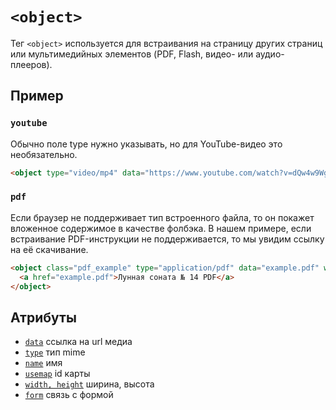 # `<object>`

Тег `<object>` используется для встраивания на страницу других страниц или мультимедийных элементов (PDF, Flash, видео- или аудио-плееров).

## Пример

### `youtube`

Обычно поле type нужно указывать, но для YouTube-видео это необязательно.

```html
<object type="video/mp4" data="https://www.youtube.com/watch?v=dQw4w9WgXcQ" width="1280" height="720"></object>
```

### `pdf`

Если браузер не поддерживает тип встроенного файла, то он покажет вложенное содержимое в качестве фолбэка. В нашем примере, если встраивание PDF-инструкции не поддерживается, то мы увидим ссылку на её скачивание.

```html
<object class="pdf_example" type="application/pdf" data="example.pdf" width="600" height="700">
  <a href="example.pdf">Лунная соната № 14 PDF</a>
</object>
```

## Атрибуты

- [`data`](../../ATTRIBUTES/ALL/data.md) ссылка на url медиа
- [`type`](../../ATTRIBUTES/ALL/type.md) тип mime
- [`name`](../../ATTRIBUTES/ALL/name.md) имя
- [`usemap`](../../ATTRIBUTES/ALL/usemap.md) id карты
- [`width, height`](<../../ATTRIBUTES/ALL/width, height.md>) ширина, высота
- [`form`](../../ATTRIBUTES/FORM/form.md) связь с формой
